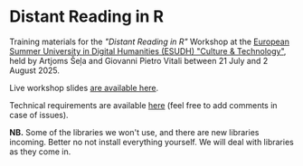 # Distant Reading in R

Training materials for the *"Distant Reading in R"* Workshop at the [European Summer University in Digital Humanities (ESUDH) "Culture & Technology"](https://esu-ct.conference.ubbcluj.ro/), held by Artjoms Šeļa and Giovanni Pietro Vitali between 21 July and 2 August 2025.

Live workshop slides [are available here](https://drive.google.com/drive/folders/1igisMVNpxeUcpFLwbS9BmY4BkjA5h2rN?usp=drive_link).

Technical requirements are available [here](https://docs.google.com/document/d/1QVWk3I3Ea475vfbsdKOfeFsuL0Kaks25IJ_sXQEv9fc/edit?usp=sharing) (feel free to add comments in case of issues).

**NB.** Some of the libraries we won't use, and there are new libraries incoming. Better no not install everything yourself. We will deal with libraries as they come in. 
